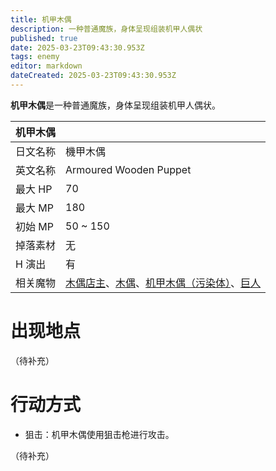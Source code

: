 ```yaml
---
title: 机甲木偶
description: 一种普通魔族，身体呈现组装机甲人偶状
published: true
date: 2025-03-23T09:43:30.953Z
tags: enemy
editor: markdown
dateCreated: 2025-03-23T09:43:30.953Z
---
```


**机甲木偶**是一种普通魔族，身体呈现组装机甲人偶状。

<!-- 在这里放置图像 -->

| 机甲木偶 ||
| - | - |
| 日文名称 | <span lang="ja">機甲木偶</span> |
| 英文名称 | Armoured Wooden Puppet |
| 最大 HP | 70 |
| 最大 MP | 180 |
| 初始 MP | 50 ~ 150 |
| 掉落素材 | 无 |
| H 演出 | 有 |
| 相关魔物 | [木偶店主](/zh/enemy/sales-puppet)、[木偶](/zh/enemy/puppet)、[机甲木偶（污染体）](/zh/enemy/armoured-wooden-puppet-contaminated)、[巨人](/zh/enemy/giant) |

# 出现地点

（待补充）

# 行动方式

- 狙击：机甲木偶使用狙击枪进行攻击。

（待补充）